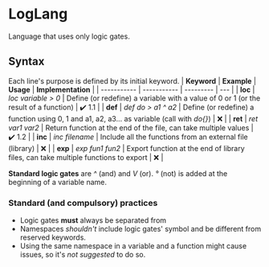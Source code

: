# LogLang
Language that uses only logic gates.
## Syntax
Each line's purpose is defined by its initial keyword.
| **Keyword** | **Example**             | **Usage**                                                                                   | **Implementation** |
| ----------- | -----------             | ---------                                                                                   | ---                |
| **loc**     | *loc variable > 0*      | Define (or redefine) a variable with a value of 0 or 1 (or the result of a function)        | ✔️ 1.1            |
| **def**     | *def do > a1 ^ a2*      | Define (or redefine) a function using 0, 1 and a1, a2, a3... as variable (call with *do{}*) | ❌                |
| **ret**     | *ret var1 var2*         | Return function at the end of the file, can take multiple values                            | ✔️ 1.2            |
| **inc**     | *inc filename*          | Include all the functions from an external file (library)                                   | ❌                |
| **exp**     | *exp fun1 fun2*         | Export function at the end of library files, can take multiple functions to export          | ❌                |

**Standard logic gates** are *^* (and) and *V* (or). *°* (not) is added at the beginning of a variable name.  
### Standard (and compulsory) practices
+ Logic gates **must** always be separated from 
+ Namespaces *shouldn't* include logic gates' symbol and be different from reserved keywords.
+ Using the same namespace in a variable and a function might cause issues, so it's *not suggested* to do so.
